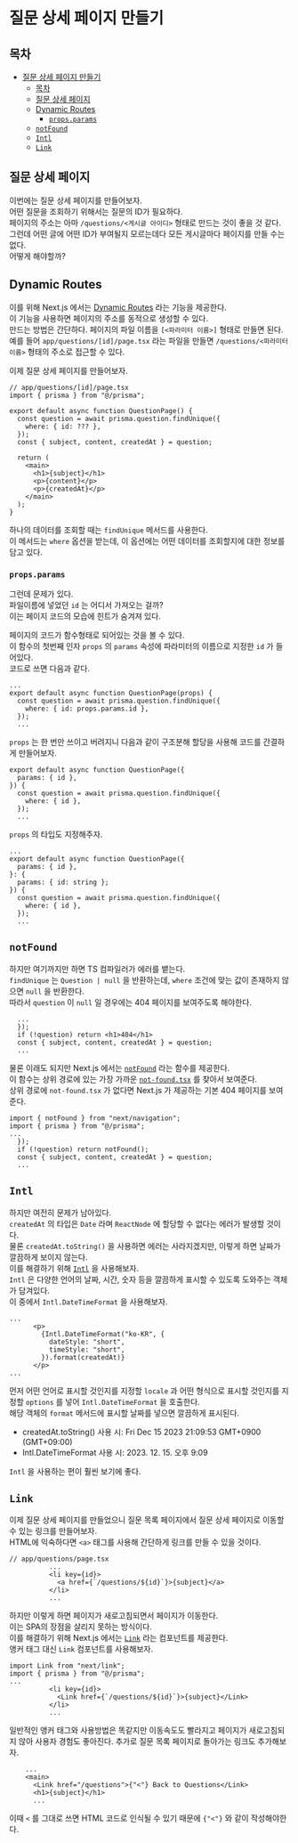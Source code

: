 # 질문 상세 페이지 만들기

## 목차

- [질문 상세 페이지 만들기](#질문-상세-페이지-만들기)
  - [목차](#목차)
  - [질문 상세 페이지](#질문-상세-페이지)
  - [Dynamic Routes](#dynamic-routes)
    - [`props.params`](#propsparams)
  - [`notFound`](#notfound)
  - [`Intl`](#intl)
  - [`Link`](#link)

## 질문 상세 페이지

이번에는 질문 상세 페이지를 만들어보자.  
어떤 질문을 조회하기 위해서는 질문의 ID가 필요하다.  
페이지의 주소는 아마 `/questions/<게시글 아이디>` 형태로 만드는 것이 좋을 것 같다.  
그런데 어떤 글에 어떤 ID가 부여될지 모르는데다 모든 게시글마다 페이지를 만들 수는 없다.  
어떻게 해야할까?

## Dynamic Routes

이를 위해 Next.js 에서는 [Dynamic Routes](https://nextjs.org/docs/app/building-your-application/routing/dynamic-routes) 라는 기능을 제공한다.  
이 기능을 사용하면 페이지의 주소를 동적으로 생성할 수 있다.  
만드는 방법은 간단하다.
페이지의 파일 이름을 `[<파라미터 이름>]` 형태로 만들면 된다.  
예를 들어 `app/questions/[id]/page.tsx` 라는 파일을 만들면 `/questions/<파라미터 이름>` 형태의 주소로 접근할 수 있다.

이제 질문 상세 페이지를 만들어보자.

```tsx
// app/questions/[id]/page.tsx
import { prisma } from "@/prisma";

export default async function QuestionPage() {
  const question = await prisma.question.findUnique({
    where: { id: ??? },
  });
  const { subject, content, createdAt } = question;

  return (
    <main>
      <h1>{subject}</h1>
      <p>{content}</p>
      <p>{createdAt}</p>
    </main>
  );
}
```

하나의 데이터를 조회할 때는 `findUnique` 메서드를 사용한다.  
이 메서드는 `where` 옵션을 받는데, 이 옵션에는 어떤 데이터를 조회할지에 대한 정보를 담고 있다.

### `props.params`

그런데 문제가 있다.  
파일이름에 넣었던 `id` 는 어디서 가져오는 걸까?  
이는 페이지 코드의 모습에 힌트가 숨겨져 있다.

페이지의 코드가 함수형태로 되어있는 것을 볼 수 있다.  
이 함수의 첫번째 인자 `props` 의 `params` 속성에 파라미터의 이름으로 지정한 `id` 가 들어있다.  
코드로 쓰면 다음과 같다.

```tsx
...
export default async function QuestionPage(props) {
  const question = await prisma.question.findUnique({
    where: { id: props.params.id },
  });
  ...
```

`props` 는 한 번만 쓰이고 버려지니 다음과 같이 구조분해 할당을 사용해 코드를 간결하게 만들어보자.

```tsx
export default async function QuestionPage({
  params: { id },
}) {
  const question = await prisma.question.findUnique({
    where: { id },
  });
  ...
```

`props` 의 타입도 지정해주자.

```tsx
...
export default async function QuestionPage({
  params: { id },
}: {
  params: { id: string };
}) {
  const question = await prisma.question.findUnique({
    where: { id },
  });
  ...
```

## `notFound`

하지만 여기까지만 하면 TS 컴파일러가 에러를 뱉는다.  
`findUnique` 는 `Question | null` 을 반환하는데, `where` 조건에 맞는 값이 존재하지 않으면 `null` 을 반환한다.  
따라서 `question` 이 `null` 일 경우에는 404 페이지를 보여주도록 해야한다.

```tsx
  ...
  });
  if (!question) return <h1>404</h1>
  const { subject, content, createdAt } = question;
  ...
```

물론 이래도 되지만 Next.js 에서는 [`notFound`](https://nextjs.org/docs/app/api-reference/functions/not-found) 라는 함수를 제공한다.  
이 함수는 상위 경로에 있는 가장 가까운 [`not-found.tsx`](https://nextjs.org/docs/app/api-reference/file-conventions/not-found) 를 찾아서 보여준다.  
상위 경로에 `not-found.tsx` 가 없다면 Next.js 가 제공하는 기본 404 페이지를 보여준다.

```tsx
import { notFound } from "next/navigation";
import { prisma } from "@/prisma";
...
  });
  if (!question) return notFound();
  const { subject, content, createdAt } = question;
  ...
```

## `Intl`

하지만 여전히 문제가 남아있다.  
`createdAt` 의 타입은 `Date` 라며 `ReactNode` 에 할당할 수 없다는 에러가 발생할 것이다.  
물론 `createdAt.toString()` 을 사용하면 에러는 사라지겠지만, 이렇게 하면 날짜가 깔끔하게 보이지 않는다.  
이를 해결하기 위해 [`Intl`](https://developer.mozilla.org/en-US/docs/Web/JavaScript/Reference/Global_Objects/Intl) 을 사용해보자.  
`Intl` 은 다양한 언어의 날짜, 시간, 숫자 등을 깔끔하게 표시할 수 있도록 도와주는 객체가 담겨있다.  
이 중에서 `Intl.DateTimeFormat` 을 사용해보자.

```tsx
...
      <p>
        {Intl.DateTimeFormat("ko-KR", {
          dateStyle: "short",
          timeStyle: "short",
        }).format(createdAt)}
      </p>
...
```

먼저 어떤 언어로 표시할 것인지를 지정할 `locale` 과 어떤 형식으로 표시할 것인지를 지정할 `options` 를 넣어 `Intl.DateTimeFormat` 을 호출한다.  
해당 객체의 `format` 메서드에 표시할 날짜를 넣으면 깔끔하게 표시된다.

- createdAt.toString() 사용 시: Fri Dec 15 2023 21:09:53 GMT+0900 (GMT+09:00)
- Intl.DateTimeFormat 사용 시: 2023. 12. 15. 오후 9:09

`Intl` 을 사용하는 편이 훨씬 보기에 좋다.

## `Link`

이제 질문 상세 페이지를 만들었으니 질문 목록 페이지에서 질문 상세 페이지로 이동할 수 있는 링크를 만들어보자.  
HTML에 익숙하다면 `<a>` 태그를 사용해 간단하게 링크를 만들 수 있을 것이다.

```tsx
// app/questions/page.tsx
          ...
          <li key={id}>
            <a href={`/questions/${id}`}>{subject}</a>
          </li>
          ...
```

하지만 이렇게 하면 페이지가 새로고침되면서 페이지가 이동한다.  
이는 SPA의 장점을 살리지 못하는 방식이다.  
이를 해결하기 위해 Next.js 에서는 [`Link`](https://nextjs.org/docs/api-reference/next/link) 라는 컴포넌트를 제공한다.  
앵커 태그 대신 `Link` 컴포넌트를 사용해보자.

```tsx
import Link from "next/link";
import { prisma } from "@/prisma";
...
          <li key={id}>
            <Link href={`/questions/${id}`}>{subject}</Link>
          </li>
          ...
```

일반적인 앵커 태그와 사용방법은 똑같지만 이동속도도 빨라지고 페이지가 새로고침되지 않아 사용자 경험도 좋아진다.
추가로 질문 목록 페이지로 돌아가는 링크도 추가해보자.

```tsx
    ...
    <main>
      <Link href="/questions">{"<"} Back to Questions</Link>
      <h1>{subject}</h1>
      ...
```

이때 `<` 를 그대로 쓰면 HTML 코드로 인식될 수 있기 때문에 `{"<"}` 와 같이 작성해야한다.

